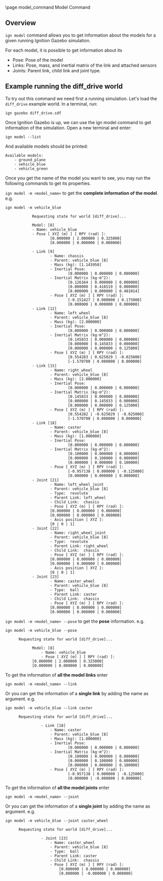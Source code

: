 \page model_command Model Command

## Overview
`ign model` command allows you to get information about the models for a given running Ignition Gazebo simulation.

For each model, it is possible to get information about its
 -  Pose: Pose of the model
 -  Links: Pose, mass, and inertial matrix of the link and attached sensors
 -  Joints: Parent link, child link and joint type.

## Example running the diff_drive world

To try out this command we need first a running simulation. Let's load the `diff_drive` example world. In a terminal, run:

    ign gazebo diff_drive.sdf

Once Ignition Gazebo is up, we can use the ign model command to get information of the simulation.
Open a new terminal and enter:

    ign model --list

And available models should be printed:


    Available models:
        - ground_plane
        - vehicle_blue
        - vehicle_green

Once you get the name of the model you want to see, you may run the following commands to get its properties.

`ign model -m <model_name>` to get the **complete information of the model**. e.g.

    ign model -m vehicle_blue

```
			Requesting state for world [diff_drive]...

			Model: [8]
			- Name: vehicle_blue
			- Pose [ XYZ (m) ] [ RPY (rad) ]:
					[0.000000 | 2.000000 | 0.325000]
					[0.000000 | 0.000000 | 0.000000]

			- Link [9]
					- Name: chassis
					- Parent: vehicle_blue [8]
					- Mass (kg): [1.143950]
					- Inertial Pose:
							[0.000000 | 0.000000 | 0.000000]
					- Inertial Matrix (kg⋅m^2):
							[0.126164 | 0.000000 | 0.000000]
							[0.000000 | 0.416519 | 0.000000]
							[0.000000 | 0.000000 | 0.481014]
					- Pose [ XYZ (m) ] [ RPY (rad) ]:
							[-0.151427 | 0.000000 | 0.175000]
							[0.000000 | 0.000000 | 0.000000]
			- Link [12]
					- Name: left_wheel
					- Parent: vehicle_blue [8]
					- Mass (kg): [2.000000]
					- Inertial Pose:
							[0.000000 | 0.000000 | 0.000000]
					- Inertial Matrix (kg⋅m^2):
							[0.145833 | 0.000000 | 0.000000]
							[0.000000 | 0.145833 | 0.000000]
							[0.000000 | 0.000000 | 0.125000]
					- Pose [ XYZ (m) ] [ RPY (rad) ]:
							[0.554283 | 0.625029 | -0.025000]
							[-1.570700 | 0.000000 | 0.000000]
			- Link [15]
					- Name: right_wheel
					- Parent: vehicle_blue [8]
					- Mass (kg): [2.000000]
					- Inertial Pose:
							[0.000000 | 0.000000 | 0.000000]
					- Inertial Matrix (kg⋅m^2):
							[0.145833 | 0.000000 | 0.000000]
							[0.000000 | 0.145833 | 0.000000]
							[0.000000 | 0.000000 | 0.125000]
					- Pose [ XYZ (m) ] [ RPY (rad) ]:
							[0.554282 | -0.625029 | -0.025000]
							[-1.570700 | 0.000000 | 0.000000]
			- Link [18]
					- Name: caster
					- Parent: vehicle_blue [8]
					- Mass (kg): [1.000000]
					- Inertial Pose:
							[0.000000 | 0.000000 | 0.000000]
					- Inertial Matrix (kg⋅m^2):
							[0.100000 | 0.000000 | 0.000000]
							[0.000000 | 0.100000 | 0.000000]
							[0.000000 | 0.000000 | 0.100000]
					- Pose [ XYZ (m) ] [ RPY (rad) ]:
							[-0.957138 | 0.000000 | -0.125000]
							[0.000000 | 0.000000 | 0.000000]
			- Joint [21]
					- Name: left_wheel_joint
					- Parent: vehicle_blue [8]
					- Type:  revolute
					- Parent Link: left_wheel
					- Child Link:  chassis
					- Pose [ XYZ (m) ] [ RPY (rad) ]:
					[0.000000 | 0.000000 | 0.000000]
					[0.000000 | 0.000000 | 0.000000]
					- Axis position [ XYZ ]:
					[0 | 0 | 1]
			- Joint [22]
					- Name: right_wheel_joint
					- Parent: vehicle_blue [8]
					- Type:  revolute
					- Parent Link: right_wheel
					- Child Link:  chassis
					- Pose [ XYZ (m) ] [ RPY (rad) ]:
					[0.000000 | 0.000000 | 0.000000]
					[0.000000 | 0.000000 | 0.000000]
					- Axis position [ XYZ ]:
					[0 | 0 | 1]
			- Joint [23]
					- Name: caster_wheel
					- Parent: vehicle_blue [8]
					- Type:  ball
					- Parent Link: caster
					- Child Link:  chassis
					- Pose [ XYZ (m) ] [ RPY (rad) ]:
					[0.000000 | 0.000000 | 0.000000]
					[0.000000 | 0.000000 | 0.000000]

```


`ign model -m <model_name> --pose` to get the **pose** information. e.g.

    ign model -m vehicle_blue --pose


```
      Requesting state for world [diff_drive]...

			Model: [8]
				- Name: vehicle_blue
				- Pose [ XYZ (m) ] [ RPY (rad) ]:
            [0.000000 | 2.000000 | 0.325000]
            [0.000000 | 0.000000 | 0.000000]
```


To get the information of **all the model links** enter

    ign model -m <model_name> --link


Or you can get the information of a **single link** by adding the name as argument. e.g.

    ign model -m vehicle_blue --link caster

```
      Requesting state for world [diff_drive]...

				- Link [18]
					- Name: caster
					- Parent: vehicle_blue [8]
					- Mass (kg): [1.000000]
					- Inertial Pose:
							[0.000000 | 0.000000 | 0.000000]
					- Inertial Matrix (kg⋅m^2):
							[0.100000 | 0.000000 | 0.000000]
							[0.000000 | 0.100000 | 0.000000]
							[0.000000 | 0.000000 | 0.100000]
					- Pose [ XYZ (m) ] [ RPY (rad) ]:
							[-0.957138 | 0.000000 | -0.125000]
							[0.000000 | -0.000000 | 0.000000]
```


To get the information of **all the model joints** enter

    ign model -m <model_name> --joint

Or you can get the information of a **single joint** by adding the name as argument. e.g.

    ign model -m vehicle_blue --joint caster_wheel

```
      Requesting state for world [diff_drive]...

				- Joint [23]
					- Name: caster_wheel
					- Parent: vehicle_blue [8]
					- Type:  ball
					- Parent Link: caster
					- Child Link:  chassis
					- Pose [ XYZ (m) ] [ RPY (rad) ]:
						[0.000000 | 0.000000 | 0.000000]
						[0.000000 | -0.000000 | 0.000000]
```
